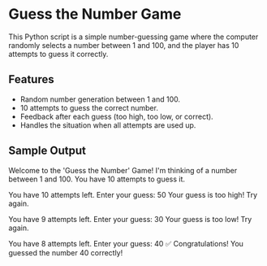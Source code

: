 # Guess the Number Game

This Python script is a simple number-guessing game where the computer randomly selects a number between 1 and 100, and the player has 10 attempts to guess it correctly.

## Features
- Random number generation between 1 and 100.
- 10 attempts to guess the correct number.
- Feedback after each guess (too high, too low, or correct).
- Handles the situation when all attempts are used up.

## Sample Output
Welcome to the 'Guess the Number' Game! I'm thinking of a number between 1 and 100. You have 10 attempts to guess it.

You have 10 attempts left. Enter your guess: 50 Your guess is too high! Try again.

You have 9 attempts left. Enter your guess: 30 Your guess is too low! Try again.

You have 8 attempts left. Enter your guess: 40 ✅ Congratulations! You guessed the number 40 correctly!
